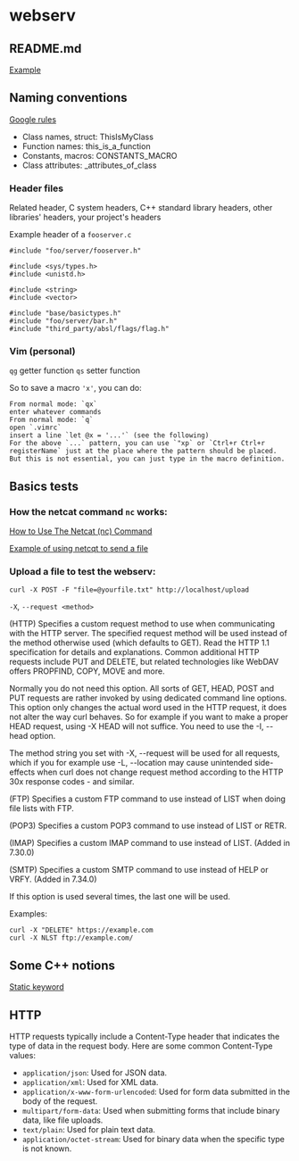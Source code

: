 # webserv

## README.md

[Example](https://github.com/github-linguist/linguist)

## Naming conventions

[Google rules](https://google.github.io/styleguide/cppguide.html)

- Class names, struct:  ThisIsMyClass
- Function names:       this\_is\_a\_function
- Constants, macros:    CONSTANTS\_MACRO
- Class attributes:     \_attributes\_of\_class

### Header files
Related header, C system headers, C++ standard library headers, other libraries' headers, your project's headers

Example header of a `fooserver.c`
```
#include "foo/server/fooserver.h"

#include <sys/types.h>
#include <unistd.h>

#include <string>
#include <vector>

#include "base/basictypes.h"
#include "foo/server/bar.h"
#include "third_party/absl/flags/flag.h"
```
### Vim (personal)

`qg` getter function
`qs` setter function

So to save a macro `'x'`, you can do:

    From normal mode: `qx`
    enter whatever commands
    From normal mode: `q`
    open `.vimrc`
    insert a line `let @x = '...'` (see the following)
    For the above `...` pattern, you can use `"xp` or `Ctrl+r Ctrl+r registerName` just at the place where the pattern should be placed. But this is not essential, you can just type in the macro definition.

## Basics tests

### How the netcat command `nc` works:

[How to Use The Netcat (nc) Command](https://nooblinux.com/how-to-use-netcat/)

[Example of using netcqt to send a file](https://stackoverflow.com/questions/4238809/example-of-multipart-form-data)

### Upload a file to test the webserv:

```console
curl -X POST -F "file=@yourfile.txt" http://localhost/upload
```

`-X`, `--request <method>`

(HTTP) Specifies a custom request method to use when communicating with the HTTP server.  The specified request method will be used instead of the method  otherwise  used  (which defaults  to  GET). Read the HTTP 1.1 specification for details and explanations. Common additional HTTP requests include PUT and DELETE, but related  technologies  like  WebDAV offers PROPFIND, COPY, MOVE and more.

Normally  you do not need this option. All sorts of GET, HEAD, POST and PUT requests are rather invoked by using dedicated command line options.  This option only changes the actual word used in the HTTP request, it does not alter the way  curl  behaves.  So  for example if you want to make a proper HEAD request, using -X HEAD will not suffice. You need to use the -I, --head option.

The method string you set with -X, --request will be used for all requests, which if you for  example  use  -L,  --location  may cause unintended side-effects when curl does not change request method according to the HTTP 30x response codes - and similar.

(FTP) Specifies a custom FTP command to use instead of LIST when doing file  lists  with FTP.

(POP3) Specifies a custom POP3 command to use instead of LIST or RETR.

(IMAP) Specifies a custom IMAP command to use instead of LIST. (Added in 7.30.0)

(SMTP) Specifies a custom SMTP command to use instead of HELP or VRFY. (Added in 7.34.0)

If this option is used several times, the last one will be used.

Examples:
 ``` console
 curl -X "DELETE" https://example.com
 curl -X NLST ftp://example.com/
 ```


## Some C++ notions

[Static keyword](https://stackoverflow.com/questions/15235526/the-static-keyword-and-its-various-uses-in-c)

## HTTP
HTTP requests typically include a Content-Type header that indicates the type of data in the request body. Here are some common Content-Type values:

* `application/json`: Used for JSON data.
* `application/xml`: Used for XML data.
* `application/x-www-form-urlencoded`: Used for form data submitted in the body of the request.
* `multipart/form-data`: Used when submitting forms that include binary data, like file uploads.
* `text/plain`: Used for plain text data.
* `application/octet-stream`: Used for binary data when the specific type is not known.
